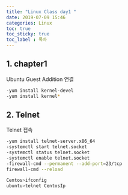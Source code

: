 ```yaml
---
title: "Linux Class day1 "
date: 2019-07-09 15:46 
categories: Linux
toc: true
toc_sticky: true
toc_label : 목차
---
```


## 1. chapter1

Ubuntu Guest Addition 연결
```bash
-yum install kernel-devel
-yum install kernel*
```

## 2. Telnet

Telnet 접속

```bash
-yum install telnet-server.x86_64
-systemctl start telnet.socket
-systemctl status telnet.socket
-systemctl enable telnet.socket
-firewall-cmd --permanent --add-port=23/tcp
firewall-cmd --reload

Centos>ifconfig 
ubuntu>telnet CentosIp
```
